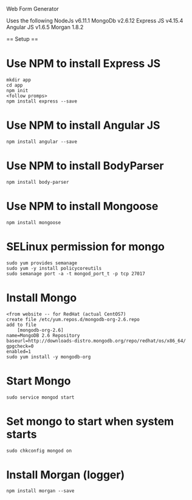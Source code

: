 Web Form Generator

Uses the following
    NodeJs v6.11.1
    MongoDb v2.6.12
    Express JS v4.15.4
    Angular JS v1.6.5
    Morgan 1.8.2

== Setup ==
# Use NPM to install Express JS
    mkdir app
    cd app     
    npm init
    <follow promps>
    npm install express --save

# Use NPM to install Angular JS
    npm install angular --save

# Use NPM to install BodyParser
    npm install body-parser

# Use NPM to install Mongoose 
    npm install mongoose

# SELinux permission for mongo
    sudo yum provides semanage
    sudo yum -y install policycoreutils	
    sudo semanage port -a -t mongod_port_t -p tcp 27017

# Install Mongo
    <from website -- for RedHat (actual CentOS7)
    create file /etc/yum.repos.d/mongodb-org-2.6.repo
    add to file
    	[mongodb-org-2.6]
	name=MongoDB 2.6 Repository
	baseurl=http://downloads-distro.mongodb.org/repo/redhat/os/x86_64/
	gpgcheck=0
	enabled=1
    sudo yum install -y mongodb-org

# Start Mongo
    sudo service mongod start

# Set mongo to start when system starts
    sudo chkconfig mongod on

# Install Morgan (logger)
    npm install morgan --save